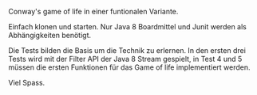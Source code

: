 Conway's game of life in einer funtionalen Variante.

Einfach klonen und starten. Nur Java 8 Boardmittel und Junit werden als Abhängigkeiten benötigt.

Die Tests bilden die Basis um die Technik zu erlernen. In den ersten drei Tests wird mit
der Filter API der Java 8 Stream gespielt, in Test 4 und 5 müssen die ersten Funktionen
für das Game of life implementiert werden.

Viel Spass.
